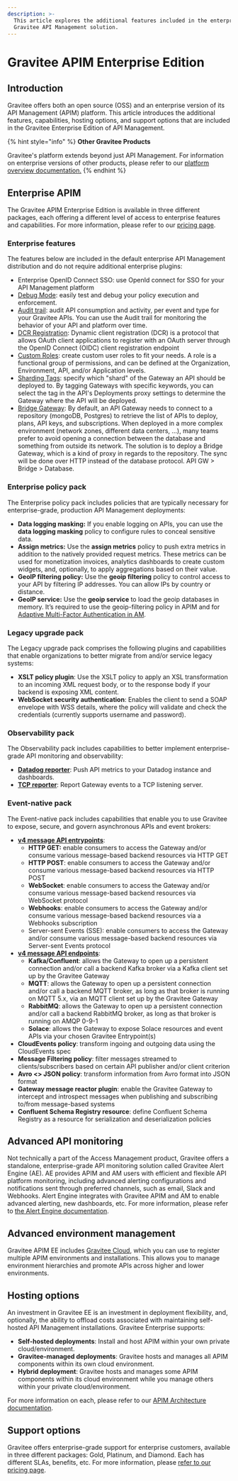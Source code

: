 ```yaml
---
description: >-
  This article explores the additional features included in the enterprise
  Gravitee API Management solution.
---
```


# Gravitee APIM Enterprise Edition

## Introduction

Gravitee offers both an open source (OSS) and an enterprise version of its API Management (APIM) platform. This article introduces the additional features, capabilities, hosting options, and support options that are included in the Gravitee Enterprise Edition of API Management.​

{% hint style="info" %}
**Other Gravitee Products**

Gravitee's platform extends beyond just API Management. For information on enterprise versions of other products, please refer to our [platform overview documentation.](https://documentation.gravitee.io/platform-overview/gravitee-essentials/gravitee-offerings-ce-vs-ee)
{% endhint %}

## Enterprise APIM

The Gravitee APIM Enterprise Edition is available in three different packages, each offering a different level of access to enterprise features and capabilities. For more information, please refer to our [pricing page](https://www.gravitee.io/pricing).

### Enterprise features

The features below are included in the default enterprise API Management distribution and do not require additional enterprise plugins:

* Enterprise OpenID Connect SSO: use OpenId connect for SSO for your API Management platform
* [Debug Mode](../../guides/policy-design/v2-api-policy-design-studio.md#debug-mode): easily test and debug your policy execution and enforcement.
* [Audit trail](../../guides/api-measurement-tracking-and-analytics/#the-audit-trail): audit API consumption and activity, per event and type for your Gravitee APIs. You can use the Audit trail for monitoring the behavior of your API and platform over time.
* [DCR Registration](../../guides/api-exposure-plans-applications-and-subscriptions/plans-1.md#dynamic-client-registration-provider): Dynamic client registration (DCR) is a protocol that allows OAuth client applications to register with an OAuth server through the OpenID Connect (OIDC) client registration endpoint
* [Custom Roles](../../guides/administration/user-management-and-permissions.md#roles): create custom user roles to fit your needs. A role is a functional group of permissions, and can be defined at the Organization, Environment, API, and/or Application levels.
* [Sharding Tags](../../getting-started/configuration/configure-sharding-tags-for-your-gravitee-api-gateways.md): specify which "shard" of the Gateway an API should be deployed to. By tagging Gateways with specific keywords, you can select the tag in the API's Deployments proxy settings to determine the Gateway where the API will be deployed.
* [Bridge Gateway](../../getting-started/hybrid-deployment/#bridge-gateways): By default, an API Gateway needs to connect to a repository (mongoDB, Postgres) to retrieve the list of APIs to deploy, plans, API keys, and subscriptions. When deployed in a more complex environment (network zones, different data centers, ...), many teams prefer to avoid opening a connection between the database and something from outside its network. The solution is to deploy a Bridge Gateway, which is a kind of proxy in regards to the repository. The sync will be done over HTTP instead of the database protocol. API GW > Bridge > Database.

### Enterprise policy pack

The Enterprise policy pack includes policies that are typically necessary for enterprise-grade, production API Management deployments:

* **Data logging masking:** If you enable logging on APIs, you can use the **data logging masking** policy to configure rules to conceal sensitive data.
* **Assign metrics:** Use the **assign metrics** policy to push extra metrics in addition to the natively provided request metrics. These metrics can be used for monetization invoices, analytics dashboards to create custom widgets, and, optionally, to apply aggregations based on their value.
* **GeoIP filtering policy:** Use the **geoip filtering** policy to control access to your API by filtering IP addresses. You can allow IPs by country or distance.
* **GeoIP service:** Use the **geoip service** to load the geoip databases in memory. It’s required to use the geoip-filtering policy in APIM and for [Adaptive Multi-Factor Authentication in AM](https://documentation.gravitee.io/am).

### Legacy upgrade pack

The Legacy upgrade pack comprises the following plugins and capabilities that enable organizations to better migrate from and/or service legacy systems:

* **XSLT policy plugin**: Use the XSLT policy to apply an XSL transformation to an incoming XML request body, or to the response body if your backend is exposing XML content.
* **WebSocket security authentication**: Enables the client to send a SOAP envelope with WSS details, where the policy will validate and check the credentials (currently supports username and password).

### Observability pack

The Observability pack includes capabilities to better implement enterprise-grade API monitoring and observability:

* [**Datadog reporter**](../../getting-started/configuration/configure-reporters.md#datadog-reporter): Push API metrics to your Datadog instance and dashboards.
* [**TCP reporter**](../../getting-started/configuration/configure-reporters.md#tcp-reporter): Report Gateway events to a TCP listening server.

### Event-native pack

The Event-native pack includes capabilities that enable you to use Gravitee to expose, secure, and govern asynchronous APIs and event brokers:

* [**v4 message API entrypoints**](../../guides/create-apis/how-to/v4-api-creation-wizard.md#step-2-entrypoints):
  * **HTTP GET:** enable consumers to access the Gateway and/or consume various message-based backend resources via HTTP GET
  * **HTTP POST**: enable consumers to access the Gateway and/or consume various message-based backend resources via HTTP POST
  * **WebSocket**: enable consumers to access the Gateway and/or consume various message-based backend resources via WebSocket protocol
  * **Webhooks**: enable consumers to access the Gateway and/or consume various message-based backend resources via a Webhooks subscription
  * Server-sent Events (SSE): enable consumers to access the Gateway and/or consume various message-based backend resources via Server-sent Events protocol
* [**v4 message API endpoints**](../../guides/create-apis/how-to/v4-api-creation-wizard.md#introspect-messages-from-event-driven-backend-endpoints):
  * **Kafka/Confluent**: allows the Gateway to open up a persistent connection and/or call a backend Kafka broker via a Kafka client set up by the Gravitee Gateway
  * **MQTT**: allows the Gateway to open up a persistent connection and/or call a backend MQTT broker, as long as that broker is running on MQTT 5.x, via an MQTT client set up by the Gravitee Gateway
  * **RabbitMQ**: allows the Gateway to open up a persistent connection and/or call a backend RabbitMQ broker, as long as that broker is running on AMQP 0-9-1
  * **Solace**: allows the Gateway to expose Solace resources and event APIs via your chosen Gravitee Entrypoint(s)
* **CloudEvents policy**: transform ingoing and outgoing data using the CloudEvents spec
* **Message Filtering policy**: filter messages streamed to clients/subscribers based on certain API publisher and/or client criterion
* **Avro <> JSON policy**: transform information from Avro format into JSON format
* **Gateway message reactor plugin**: enable the Gravitee Gateway to intercept and introspect messages when publishing and subscribing to/from message-based systems
* **Confluent Schema Registry resource**: define Confluent Schema Registry as a resource for serialization and deserialization policies

## Advanced API monitoring

Not technically a part of the Access Management product, Gravitee offers a standalone, enterprise-grade API monitoring solution called Gravitee Alert Engine (AE). AE provides APIM and AM users with efficient and flexible API platform monitoring, including advanced alerting configurations and notifications sent through preferred channels, such as email, Slack and Webhooks. Alert Engine integrates with Gravitee APIM and AM to enable advanced alerting, new dashboards, etc. For more information, please refer to [the Alert Engine documentation](https://documentation.gravitee.io/ae/overview/introduction-to-gravitee-alert-engine).

## Advanced environment management

Gravitee APIM EE includes [Gravitee Cloud](https://documentation.gravitee.io/gravitee-cloud), which you can use to register multiple APIM environments and installations. This allows you to manage environment hierarchies and promote APIs across higher and lower environments.&#x20;

## Hosting options

An investment in Gravitee EE is an investment in deployment flexibility, and, optionally, the ability to offload costs associated with maintaining self-hosted API Management installations. Gravitee Enterprise supports:

* **Self-hosted deployments**: Install and host APIM within your own private cloud/environment.
* **Gravitee-managed deployments**: Gravitee hosts and manages all APIM components within its own cloud environment.
* **Hybrid deployment**: Gravitee hosts and manages some APIM components within its cloud environment while you manage others within your private cloud/environment.

For more information on each, please refer to our [APIM Architecture documentation](apim-architecture.md).

## Support options

Gravitee offers enterprise-grade support for enterprise customers, available in three different packages: Gold, Platinum, and Diamond. Each has different SLAs, benefits, etc. For more information, please [refer to our pricing page](https://www.gravitee.io/pricing).
